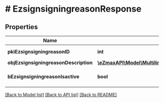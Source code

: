 # # EzsignsigningreasonResponse

## Properties

Name | Type | Description | Notes
------------ | ------------- | ------------- | -------------
**pkiEzsignsigningreasonID** | **int** | The unique ID of the Ezsignsigningreason |
**objEzsignsigningreasonDescription** | [**\eZmaxAPI\Model\MultilingualEzsignsigningreasonDescription**](MultilingualEzsignsigningreasonDescription.md) |  |
**bEzsignsigningreasonIsactive** | **bool** | Whether the ezsignsigningreason is active or not |

[[Back to Model list]](../../README.md#models) [[Back to API list]](../../README.md#endpoints) [[Back to README]](../../README.md)

